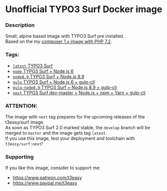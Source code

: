 # Unofficial TYPO3 Surf Docker image

### Description
Small, alpine based image with TYPO3 Surf pre installed.  
Based on the my [composer 1.x image with PHP 7.2](https://hub.docker.com/r/t3easy/composer).
  
### Tags:  
*  [`latest` TYPO3 Surf](https://github.com/t3easy/docker-surf/blob/master/Dockerfile)
*  [`node` TYPO3 Surf + Node.js 6](https://github.com/t3easy/docker-surf/blob/master/Dockerfile.Node)
*  [`node8.9` TYPO3 Surf + Node.js 8.9](https://github.com/t3easy/docker-surf/blob/master/Dockerfile.Node8.9)
*  [`gulp` TYPO3 Surf + Node.js 6 + gulp-cli](https://github.com/t3easy/docker-surf/blob/master/Dockerfile.Gulp)
*  [`gulp-node8.9` TYPO3 Surf + Node.js 8.9 + gulp-cli](https://github.com/t3easy/docker-surf/blob/master/Dockerfile.Gulp-Node8.9)
*  [`next` TYPO3 Surf dev-master + Node.js + npm + Yarn + gulp-cli](https://github.com/t3easy/docker-surf/blob/develop/Dockerfile)

### ATTENTION:
The image with `next` tag prepares for the upcoming releases of the t3easy/surf image.  
As soon as TYPO3 Surf 2.0 marked stable, the `develop` branch will be merged to `master` and the image gets tag `latest`.  
If you use this image, test your deployment and toolchain with `t3easy/surf:next`!

### Supporting
If you like this image, consider to support me:
*  https://www.patreon.com/t3easy
*  https://www.paypal.me/t3easy